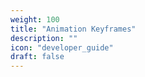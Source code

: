 ```yaml
---
weight: 100
title: "Animation Keyframes"
description: ""
icon: "developer_guide"
draft: false
---
```



